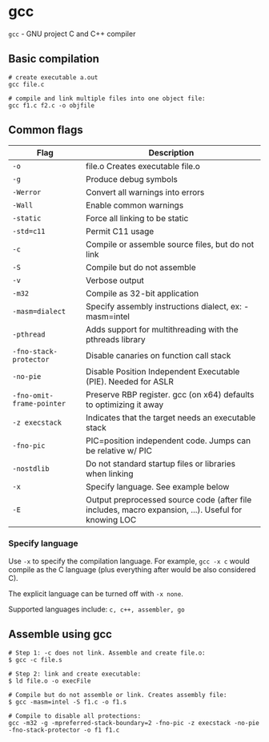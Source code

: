 # gcc

`gcc` - GNU project C and C++ compiler

## Basic compilation
```
# create executable a.out
gcc file.c

# compile and link multiple files into one object file:
gcc f1.c f2.c -o objfile
```

## Common flags
| Flag | Description |
|------|-------------|
|`-o`            | file.o Creates executable file.o |
|`-g`            | Produce debug symbols |
|`-Werror`       | Convert all warnings into errors |
|`-Wall`         | Enable common warnings |
|`-static`       | Force all linking to be static |
|`-std=c11`      | Permit C11 usage |
|`-c`            | Compile or assemble source files, but do not link |
|`-S`            | Compile but do not assemble |
|`-v`            | Verbose output |
|`-m32`          | Compile as 32-bit application |
|`-masm=dialect` | Specify assembly instructions dialect, ex: -masm=intel |
|`-pthread`      | Adds support for multithreading with the pthreads library |
|`-fno-stack-protector`    | Disable canaries on function call stack |
|`-no-pie`       | Disable Position Independent Executable (PIE). Needed for ASLR |
|`-fno-omit-frame-pointer` | Preserve RBP register. gcc (on x64) defaults to optimizing it away |
|`-z execstack`  | Indicates that the target needs an executable stack |
|`-fno-pic`      | PIC=position independent code. Jumps can be relative w/ PIC |
|`-nostdlib`     | Do not standard startup files or libraries when linking |
|`-x`            | Specify language. See example below |
|`-E`            | Output preprocessed source code (after file includes, macro expansion, ...). Useful for knowing LOC |

### Specify language
Use `-x` to specify the compilation language. For example, `gcc -x c` would compile as the C language (plus everything after would be also considered C).

The explicit language can be turned off with `-x none`.

Supported languages include: `c, c++, assembler, go`

## Assemble using gcc
```
# Step 1: -c does not link. Assemble and create file.o:
$ gcc -c file.s

# Step 2: link and create executable:
$ ld file.o -o execFile

# Compile but do not assemble or link. Creates assembly file:
$ gcc -masm=intel -S f1.c -o f1.s

# Compile to disable all protections:
gcc -m32 -g -mpreferred-stack-boundary=2 -fno-pic -z execstack -no-pie -fno-stack-protector -o f1 f1.c
```
